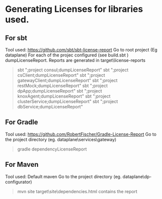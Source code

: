 # Generating Licenses for libraries used.

## For sbt 
Tool used: https://github.com/sbt/sbt-license-report
Go to root project (Eg dataplane)
For each of the projec configured (see build.sbt ) dumpLicenseReport. Reports are generated in target\license-reports
>sbt ";project consul;dumpLicenseReport"
>sbt ";project csClient;dumpLicenseReport"
>sbt ";project gatewayClient;dumpLicenseReport"
>sbt ";project restMock;dumpLicenseReport"
>sbt ";project dpApp;dumpLicenseReport"
>sbt ";project knoxAgent;dumpLicenseReport"
>sbt ";project clusterService;dumpLicenseReport"
>sbt ";project dbService;dumpLicenseReport"


## For Gradle
Tool used: https://github.com/RobertFischer/Gradle-License-Report
Go to the project directory (eg. dataplane\services\gateway)
>gradle dependencyLicenseReport

## For Maven
Tool used: Default maven
Go to the project directory (eg. dataplane\dp-configurator)
>mvn site
>target\site\dependencies.html contains the report

